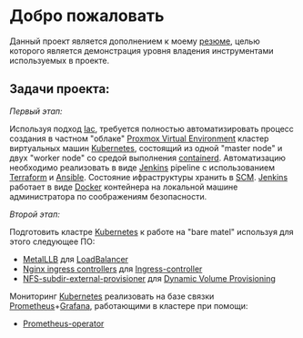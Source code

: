 # Добро пожаловать
Данный проект является дополнением к моему [резюме](https://hh.ru/resume/65c32739ff011bb9ff0039ed1f77397746756d#key-skills), целью которого является демонстрация уровня владения инструментами используемых в проекте.

## Задачи проекта:
_Первый этап:_

Используя подход [Iac](https://ru.wikipedia.org/wiki/%D0%98%D0%BD%D1%84%D1%80%D0%B0%D1%81%D1%82%D1%80%D1%83%D0%BA%D1%82%D1%83%D1%80%D0%B0_%D0%BA%D0%B0%D0%BA_%D0%BA%D0%BE%D0%B4), требуется полностью автоматизировать процесс создания в частном "облаке" [Proxmox Virtual Environment](https://www.proxmox.com/en/proxmox-ve) кластер виртуальных машин [Kubernetes](https://kubernetes.io/ru/docs/concepts/overview/what-is-kubernetes/), состоящий из одной "master node" и двух "worker node" со средой выполнения [containerd](https://github.com/containerd/containerd). Автоматизацию необходимо реализовать в виде [Jenkins](https://www.jenkins.io/) pipeline с использованием [Terraform](https://www.terraform.io/) и [Ansible](https://www.ansible.com/). Состояние ифраструктуры хранить в [SCM](https://git-scm.com/). [Jenkins](https://www.jenkins.io/) работает в виде [Docker](https://www.docker.com) контейнера на локальной машине администратора по соображениям безопасности.

_Второй этап:_

Подготовить кластре [Kubernetes](https://kubernetes.io/ru/docs/concepts/overview/what-is-kubernetes/) к работе на "bare matel" используя для этого следующее ПО:
- [MetalLLB](https://metallb.universe.tf/) для  [LoadBalancer](https://kubernetes.io/docs/tasks/access-application-cluster/create-external-load-balancer/)
- [Nginx ingress controllers](https://kubernetes.github.io/ingress-nginx/) для [Ingress-controller](https://kubernetes.io/docs/concepts/services-networking/ingress-controllers/)
- [NFS-subdir-external-provisioner](https://github.com/kubernetes-sigs/nfs-subdir-external-provisioner) для [Dynamic Volume Provisioning](https://kubernetes.io/docs/concepts/storage/dynamic-provisioning/)

Мониторинг [Kubernetes](https://kubernetes.io/ru/docs/concepts/overview/what-is-kubernetes/) реализовать на базе связки [Prometheus](https://prometheus.io)+[Grafana](https://grafana.com/), работающими в кластере при помощи: 
- [Prometheus-operator](https://github.com/prometheus-operator/prometheus-operator)
